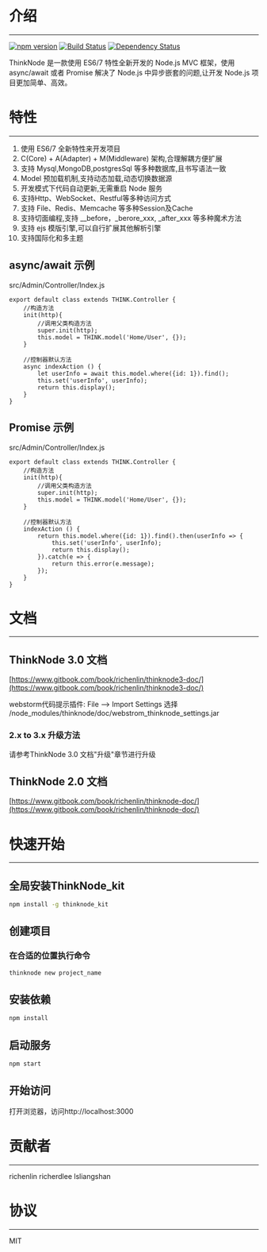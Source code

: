 # 介绍
-----

[![npm version](https://badge.fury.io/js/thinknode.svg)](https://badge.fury.io/js/thinknode)
[![Build Status](https://travis-ci.org/richenlin/thinknode.svg?branch=master)](https://travis-ci.org/richenlin/thinknode)
[![Dependency Status](https://david-dm.org/richenlin/thinknode.svg)](https://david-dm.org/richenlin/thinknode)

ThinkNode 是一款使用 ES6/7 特性全新开发的 Node.js MVC 框架，使用 async/await 或者 Promise 解决了 Node.js 中异步嵌套的问题,让开发 Node.js 项目更加简单、高效。

# 特性
-----

1. 使用 ES6/7 全新特性来开发项目
2. C(Core) + A(Adapter) + M(Middleware) 架构,合理解耦方便扩展
3. 支持 Mysql,MongoDB,postgresSql 等多种数据库,且书写语法一致
4. Model 预加载机制,支持动态加载,动态切换数据源
5. 开发模式下代码自动更新,无需重启 Node 服务
6. 支持Http、WebSocket、Restful等多种访问方式
7. 支持 File、Redis、Memcache 等多种Session及Cache
8. 支持切面编程,支持 __before，_berore_xxx, _after_xxx 等多种魔术方法
9. 支持 ejs 模版引擎,可以自行扩展其他解析引擎
10. 支持国际化和多主题

## async/await 示例
src/Admin/Controller/Index.js
```
export default class extends THINK.Controller {
    //构造方法
    init(http){
        //调用父类构造方法
        super.init(http);
        this.model = THINK.model('Home/User', {});
    }
    
    //控制器默认方法
    async indexAction () {
        let userInfo = await this.model.where({id: 1}).find();
        this.set('userInfo', userInfo);
        return this.display();
    }
}
```

## Promise 示例
src/Admin/Controller/Index.js
```
export default class extends THINK.Controller {
    //构造方法
    init(http){
        //调用父类构造方法
        super.init(http);
        this.model = THINK.model('Home/User', {});
    }
    
    //控制器默认方法
    indexAction () {
        return this.model.where({id: 1}).find().then(userInfo => {
            this.set('userInfo', userInfo);
            return this.display();
        }).catch(e => {
            return this.error(e.message);
        });
    }
}
```

# 文档
-----

## ThinkNode 3.0 文档
[https://www.gitbook.com/book/richenlin/thinknode3-doc/](https://www.gitbook.com/book/richenlin/thinknode3-doc/)

webstorm代码提示插件:  File --> Import Settings 选择 /node_modules/thinknode/doc/webstrom_thinknode_settings.jar

### 2.x to 3.x 升级方法
请参考ThinkNode 3.0 文档"升级"章节进行升级

## ThinkNode 2.0 文档
[https://www.gitbook.com/book/richenlin/thinknode-doc/](https://www.gitbook.com/book/richenlin/thinknode-doc/)

# 快速开始
-----

## 全局安装ThinkNode_kit

```sh
npm install -g thinknode_kit
```

## 创建项目


### 在合适的位置执行命令

```sh
thinknode new project_name
```

## 安装依赖

```sh
npm install
```

## 启动服务

```sh
npm start
```

## 开始访问

打开浏览器，访问http://localhost:3000 


# 贡献者
-----

richenlin
richerdlee
lsliangshan

# 协议
-----

MIT
